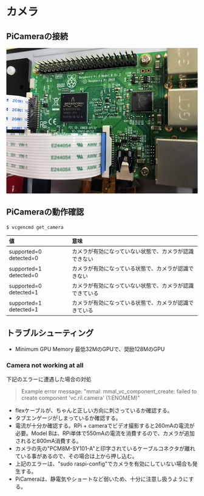 # カメラ

## PiCameraの接続

![](/img/camera/picam001.png)

## PiCameraの動作確認

```shell
$ vcgencmd get_camera
```

|値|意味|
|:--|:--|
|supported=0 detected=0|カメラが有効になっていない状態で、カメラが認識できない|
|supported=1 detected=0|カメラが有効になっている状態で、カメラが認識できない|
|supported=0 detected=1|カメラが有効になっていない状態で、カメラが認識できている|
|supported=1 detected=1|カメラが有効になっている状態で、カメラが認識できている|

## トラブルシューティング

* Minimum GPU Memory
最低32MのGPUで、奨励128MのGPU

### Camera not working at all
下記のエラーに遭遇した場合の対処

> Example error message: "mmal: mmal_vc_component_create: failed to create component 'vc.ril.camera' (1:ENOMEM)"

* flexケーブルが、ちゃんと正しい方向に刺さっているか確認する。
* タブエンゲージがしまっているか確認する。
* 電流が十分か確認する。RPi + cameraでビデオ撮影すると260mAの電流が必要。Model Bは、RPi単体で550mAの電流を消費するので、カメラが追加されると800mA消費する。
* カメラの先の"PCM8M-SY101-A"と印字されているケーブルコネクタが離れている事があるので、その場合は上から押し込む。
* 上記のエラーは、"sudo raspi-config"でカメラを有効にしていない場合も発生する。
* PiCameraは、静電気やショートなど弱いため、十分に注意し扱うようにする。